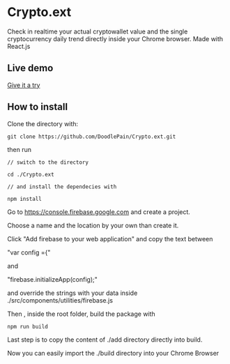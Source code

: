 # Crypto.ext
Check in realtime your actual cryptowallet value and the single cryptocurrency daily trend directly inside your Chrome browser.
Made with React.js

## Live demo
[Give it a try](https://git.heroku.com/crypto-ext.git)

## How to install
Clone the directory with: 
```git
git clone https://github.com/DoodlePain/Crypto.ext.git
```
then run 
``` install
// switch to the directory

cd ./Crypto.ext

// and install the dependecies with

npm install
```
Go to https://console.firebase.google.com and create a project.

Choose a name and the location by your own than create it.

Click "Add firebase to your web application" and copy the text between 

"var config ={"

and

"firebase.initializeApp(config);"

and override the strings with your data inside ./src/components/utilities/firebase.js

Then , inside the root folder, build the package with 
``` build
npm run build
```
Last step is to copy the content of ./add directory directly into build.

Now you can easily import the ./build directory into your Chrome Browser
